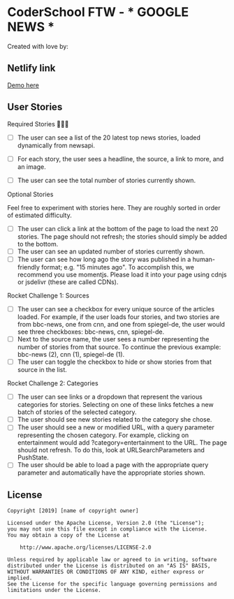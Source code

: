 # CoderSchool FTW - * GOOGLE NEWS *

Created with love by: <Your Name Here>
  

## Netlify link

[Demo here]()


## User Stories

Required Stories 🚦🎯🍾

* [ ] The user can see a list of the 20 latest top news stories, loaded dynamically from newsapi.
* [ ] For each story, the user sees a headline, the source, a link to more, and an image.
* [ ] The user can see the total number of stories currently shown.


Optional Stories

Feel free to experiment with stories here. They are roughly sorted in order of estimated difficulty.

* [ ] The user can click a link at the bottom of the page to load the next 20 stories. The page should not refresh; the stories should simply be added to the bottom.
* [ ] The user can see an updated number of stories currently shown.
* [ ] The user can see how long ago the story was published in a human-friendly format; e.g. "15 minutes ago". To accomplish this, we recommend you use momentjs. Please load it into your page using cdnjs or jsdelivr (these are called CDNs).

Rocket Challenge 1: Sources
* [ ] The user can see a checkbox for every unique source of the articles loaded. For example, if the user loads four stories, and two stories are from bbc-news, one from cnn, and one from spiegel-de, the user would see three checkboxes: bbc-news, cnn, spiegel-de.
* [ ] Next to the source name, the user sees a number representing the number of stories from that source. To continue the previous example: bbc-news (2), cnn (1), spiegel-de (1).
* [ ] The user can toggle the checkbox to hide or show stories from that source in the list.

Rocket Challenge 2: Categories
* [ ] The user can see links or a dropdown that represent the various categories for stories. Selecting on one of these links fetches a new batch of stories of the selected category.
* [ ] The user should see new stories related to the category she chose.
* [ ] The user should see a new or modified URL, with a query parameter representing the chosen category. For example, clicking on entertainment would add ?category=entertainment to the URL. The page should not refresh. To do this, look at URLSearchParameters and PushState.
* [ ] The user should be able to load a page with the appropriate query parameter and automatically have the appropriate stories shown.

## License

    Copyright [2019] [name of copyright owner]

    Licensed under the Apache License, Version 2.0 (the "License");
    you may not use this file except in compliance with the License.
    You may obtain a copy of the License at

        http://www.apache.org/licenses/LICENSE-2.0

    Unless required by applicable law or agreed to in writing, software
    distributed under the License is distributed on an "AS IS" BASIS,
    WITHOUT WARRANTIES OR CONDITIONS OF ANY KIND, either express or implied.
    See the License for the specific language governing permissions and
    limitations under the License.